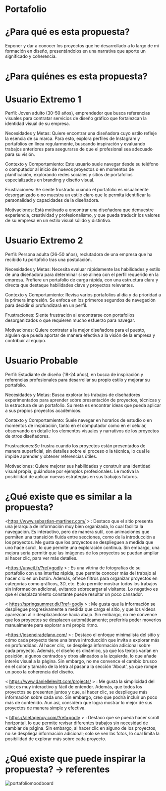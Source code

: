 # Portafolio
# ¿Para qué es esta propuesta?   
Exponer y dar a conocer los proyectos que he desarrollado a lo largo de mi formación en diseño, presentándolos en una narrativa que aporte un significado y coherencia. 
# ¿Para quiénes es esta propuesta? 
# Usuario Extremo 1
Perfil: Joven adulto (30-50 años), emprendedor que busca referencias visuales para contratar servicios de diseño gráfico que fortalezcan la identidad visual de su empresa. 

Necesidades y Metas: Quiere encontrar una diseñadora cuyo estilo refleje la esencia de su marca. Para esto, explora perfiles de Instagram y portafolios en línea regularmente, buscando inspiración y evaluando trabajos anteriores para asegurarse de que el profesional sea adecuado para su visión. 

Contexto y Comportamiento: Este usuario suele navegar desde su teléfono o computador al inicio de nuevos proyectos o en momentos de planificación, explorando redes sociales y sitios de portafolios especializados en branding y diseño visual. 

Frustraciones: Se siente frustrado cuando el portafolio es visualmente desorganizado o no muestra un estilo claro que le permita identificar la personalidad y capacidades de la diseñadora.

Motivaciones: Está motivado a encontrar una diseñadora que demuestre experiencia, creatividad y profesionalismo, y que pueda traducir los valores de su empresa en un estilo visual sólido y distintivo. 
# Usuario Extremo 2 
Perfil: Persona adulta (26-50 años), reclutadora de una empresa que ha recibido tu portafolio tras una postulación. 

Necesidades y Metas: Necesita evaluar rápidamente las habilidades y estilo de una diseñadora para determinar si se alinea con el perfil requerido en la empresa. Prefiere un portafolio de carga rápida, con una estructura clara y directa que destaque habilidades clave y proyectos relevantes. 

Contexto y Comportamiento: Revisa varios portafolios al día y da prioridad a la primera impresión. Se enfoca en los primeros segundos de navegación para decidir si profundizará en un perfil. 

Frustraciones: Siente frustración al encontrarse con portafolios desorganizados o que requieren mucho esfuerzo para navegar. 

Motivaciones: Quiere contratar a la mejor diseñadora para el puesto, alguien que pueda aportar de manera efectiva a la visión de la empresa y contribuir al equipo. 
# Usuario Probable 
Perfil: Estudiante de diseño (18-24 años), en busca de inspiración y referencias profesionales para desarrollar su propio estilo y mejorar su portafolio. 

Necesidades y Metas: Busca explorar los trabajos de diseñadores experimentados para aprender sobre presentación de proyectos, técnicas y la estructura de un portafolio. Su meta es encontrar ideas que pueda aplicar a sus propios proyectos académicos. 

Contexto y Comportamiento: Suele navegar en horarios de estudio o en momentos de inspiración, tanto en el computador como en el celular, observando en detalle los elementos visuales y narrativos de los proyectos de otros diseñadores. 

Frustraciones:Se frustra cuando los proyectos están presentados de manera superficial, sin detalles sobre el proceso o la técnica, lo cual le impide aprender y obtener referencias útiles.

Motivaciones: Quiere mejorar sus habilidades y construir una identidad visual propia, guiándose por ejemplos profesionales. Le motiva la posibilidad de aplicar nuevas estrategias en sus trabajos futuros. 
# ¿Qué existe que es similar a la propuesta? 
<https://www.sebastian-martinez.com/ > : Destaco que el sitio presenta una jerarquía de información muy bien organizada, lo cual facilita la navegación. Es interactivo, pero de manera sutil, con animaciones que permiten una transición fluida entre secciones, como de la introducción a los proyectos. Me gusta que los proyectos se desplieguen a medida que uno hace scroll, lo que permite una exploración continua. Sin embargo, una mejora sería permitir que las imágenes de los proyectos se puedan ampliar al hacer clic, para ver más detalles. 

<https://unveil.fr/?ref=godly > : Es una vitrina de fotografías de su portafolio con una interfaz rápida, que permite conocer más del trabajo al hacer clic en un botón. Además, ofrece filtros para organizar proyectos en categorías como gráficos, 3D, etc. Esto permite mostrar todos los trabajos sin información adicional, evitando sobrecargar al visitante. Lo negativo es que el desplazamiento constante puede resultar un poco cansador. 

< https://springsummer.dk/?ref=godly > : Me gusta que la información se despliegue progresivamente a medida que carga el sitio, y que los videos aparezcan al ir desplazándose hacia abajo. Sin embargo, no me convence que los proyectos se desplacen automáticamente; preferiría poder moverlos manualmente para explorar a mi propio ritmo. 

<https://joseneiradelano.com/ > : Destaco el enfoque minimalista del sitio y cómo cada proyecto tiene una breve introducción que invita a explorar más en profundidad. Al hacer clic, se despliega información adicional sobre cada proyecto. Además, el diseño es dinámico, ya que los textos varían en posición, algunos centrados y otros alineados a la izquierda, lo que añade interés visual a la página. Sin embargo, no me convence el cambio brusco en el color y tamaño de la letra al pasar a la sección 'About', ya que rompe un poco la coherencia del diseño. 

< https://www.daniellelevitt.com/projects/ > : Me gusta la simplicidad del sitio; es muy interactivo y fácil de entender. Además, que todos los proyectos se presenten juntos y que, al hacer clic, se despliegue más información sobre cada uno. Sin embargo, creo que podría incluir un poco más de contenido. Aun así, considero que logra mostrar lo mejor de sus proyectos de manera simple y efectiva. 

< https://aletagency.com/?ref=godly > : Destaco que se pueda hacer scroll horizontal, lo que permite revisar diferentes trabajos sin necesidad de cambiar de página. Sin embargo, al hacer clic en alguno de los proyectos, no se despliega información adicional; solo se ven las fotos, lo cual limita la posibilidad de explorar más sobre cada proyecto. 

# ¿Qué existe que puede inspirar la propuesta? → referentes 
![portafoliomoodboard](https://github.com/user-attachments/assets/8eb7131c-1442-4ebf-9839-3bdd0b7dfb26)



